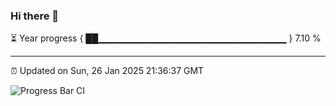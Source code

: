 ### Hi there 👋

⏳ Year progress { ██▁▁▁▁▁▁▁▁▁▁▁▁▁▁▁▁▁▁▁▁▁▁▁▁▁▁▁▁ } 7.10 %

---

⏰ Updated on Sun, 26 Jan 2025 21:36:37 GMT

![Progress Bar CI](https://github.com/IshwaranRudhara/GIT-ACTION/workflows/Progress%20Bar%20CI/badge.svg)

